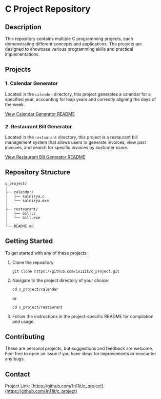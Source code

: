 # C Project Repository

## Description
This repository contains multiple C programming projects, each demonstrating different concepts and applications. The projects are designed to showcase various programming skills and practical implementations.

## Projects

### 1. Calendar Generator
Located in the `calender` directory, this project generates a calendar for a specified year, accounting for leap years and correctly aligning the days of the week.

[View Calendar Generator README](./calender/readme.md)

### 2. Restaurant Bill Generator
Located in the `restaurant` directory, this project is a restaurant bill management system that allows users to generate invoices, view past invoices, and search for specific invoices by customer name.

[View Restaurant Bill Generator README](./restaurant/readme.md)

## Repository Structure
```
c_project/
│
├── calender/
│   ├── kalnirya.c
│   └── kalnirya.exe
│
├── restaurant/
│   ├── bill.c
│   └── bill.exe
│
└── README.md
```

## Getting Started
To get started with any of these projects:

1. Clone the repository:
   ```
   git clone https://github.com/1n11it/c_project.git
   ```
2. Navigate to the project directory of your choice:
   ```
   cd c_project/calender
   ```
   or
   ```
   cd c_project/restaurant
   ```
3. Follow the instructions in the project-specific README for compilation and usage.

## Contributing
These are personal projects, but suggestions and feedback are welcome. Feel free to open an issue if you have ideas for improvements or encounter any bugs.

## Contact
Project Link: [https://github.com/1n11it/c_project](https://github.com/1n11it/c_project)
